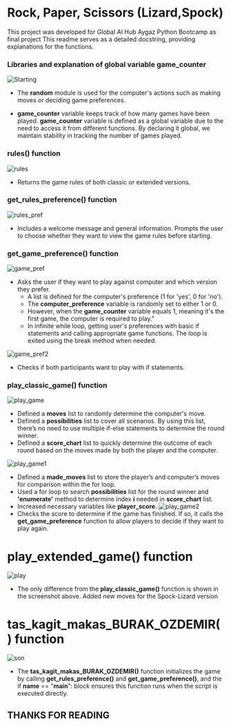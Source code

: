 # Rock, Paper, Scissors (Lizard,Spock)
This project was developed for Global AI Hub Aygaz Python Bootcamp as final project
This readme serves as a detailed docstring, providing explanations for the functions.
### Libraries and explanation of global variable game_counter
![Starting](screenshots/lib_glob_var.png)

* The **random** module is used for the computer's actions such as making moves or deciding game preferences.

*  **game_counter** variable keeps track of how many games have been played. 
**game_counter** variable is defined as a global variable due to the need to access it from different functions.
By declaring it global, we maintain stability in tracking the number of games played.

### rules() function
![rules](screenshots/rules.png)
* Returns the game rules of both classic or extended versions.
### get_rules_preference() function
![rules_pref](screenshots/rules_preferences.png)
* Includes a welcome message and general information. Prompts the user to choose whether they want to view the game rules before starting.
### get_game_preference() function
![game_pref](screenshots/game_preferences_1.png)
* Asks the user if they want to play against computer and which version they prefer.
  * A list is defined for the computer's preference (1 for 'yes', 0 for 'no').
  * The **computer_preference** variable is randomly set to either 1 or 0.
  * However, when the **game_counter** variable equals 1, meaning it's the first game, the computer is required to play."
  *  In infinite while loop, getting user's preferences with basic if statements and calling appropriate game functions.
  The loop is exited using the break method when needed.

![game_pref2](screenshots/game_preferences_2.png)
* Checks if both participants want to play with if statements.
### play_classic_game() function
![play_game](screenshots/play_classic.png)
* Defined a **moves** list to randomly determine the computer's move.
* Defined a **possibilities** list to cover all scenarios. By using this list, there’s no need to use multiple if-else statements to determine the round winner.
* Defined a **score_chart** list to quickly determine the outcome of each round based on the moves made by both the player and the computer.
  
![play_game1](screenshots/play_classic_1.png)
* Defined a **made_moves** list to store the player’s and computer’s moves for comparison within the for loop.
* Used a for loop to search **possibilities** list for the round winner and **'enumerate'** method to determine index **i** needed in **score_chart** list.
* Increased necessary variables like **player_score**.
![play_game2](screenshots/play_classic_2.png)
* Checks the score to determine if the game has finished. If so, it calls the **get_game_preference** function to allow players to decide if they want to play again.
# play_extended_game() function
![play](screenshots/play_extended.png)
* The only difference from the **play_classic_game()** function is shown in the screenshot above.
Added new moves for the Spock-Lizard version
# tas_kagit_makas_BURAK_OZDEMIR() function
![son](screenshots/son.png)

* The **tas_kagit_makas_BURAK_OZDEMIR()** function initializes the game by calling **get_rules_preference()** and **get_game_preference()**, and the if __name__ == "__main__": block ensures this function runs when the script is executed directly.


__THANKS FOR READING__
-
